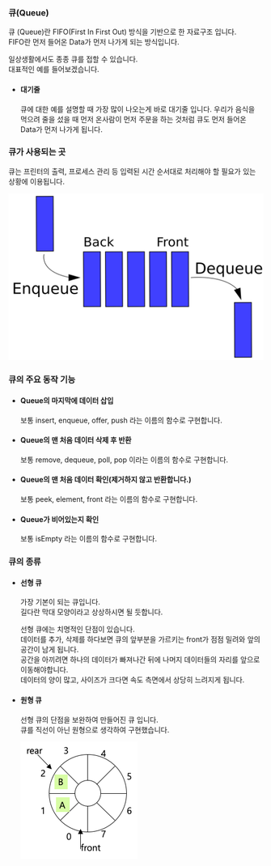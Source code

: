 ### 큐(Queue)

큐 (Queue)란 FIFO(First In First Out) 방식을 기반으로 한 자료구조 입니다.  
FIFO란 먼저 들어온 Data가 먼저 나가게 되는 방식입니다.

일상생활에서도 종종 큐를 접할 수 있습니다.  
대표적인 예를 들어보겠습니다.

- #### 대기줄
  큐에 대한 예를 설명할 때 가장 많이 나오는게 바로 대기줄 입니다. 우리가 음식을 먹으려 줄을 섰을 때 먼저 온사람이 먼저 주문을 하는 것처럼 큐도 먼저 들어온 Data가 먼저 나가게 됩니다.

### 큐가 사용되는 곳

큐는 프린터의 출력, 프로세스 관리 등 입력된 시간 순서대로 처리해야 할 필요가 있는 상황에 이용됩니다.

![원형 큐의 구조](images/queue.png)

### 큐의 주요 동작 기능

- #### Queue의 마지막에 데이터 삽입

  보통 insert, enqueue, offer, push 라는 이름의 함수로 구현합니다.

- #### Queue의 맨 처음 데이터 삭제 후 반환

  보통 remove, dequeue, poll, pop 이라는 이름의 함수로 구현합니다.

- #### Queue의 맨 처음 데이터 확인(제거하지 않고 반환합니다.)

  보통 peek, element, front 라는 이름의 함수로 구현합니다.

- #### Queue가 비어있는지 확인
  보통 isEmpty 라는 이름의 함수로 구현합니다.

### 큐의 종류

- #### 선형 큐

  가장 기본이 되는 큐입니다.  
   길다란 막대 모양이라고 상상하시면 될 듯합니다.

  선형 큐에는 치명적인 단점이 있습니다.  
   데이터를 추가, 삭제를 하다보면 큐의 앞부분을 가르키는 front가 점점 밀려와 앞의 공간이 남게 됩니다.  
   공간을 아끼려면 하나의 데이터가 빠져나간 뒤에 나머지 데이터들의 자리를 앞으로 이동해야합니다.  
   데이터의 양이 많고, 사이즈가 크다면 속도 측면에서 상당히 느려지게 됩니다.

- #### 원형 큐

  선형 큐의 단점을 보완하여 만들어진 큐 입니다.  
   큐를 직선이 아닌 원형으로 생각하여 구현했습니다.

  ![원형 큐의 구조](images/circlequeue.png)
